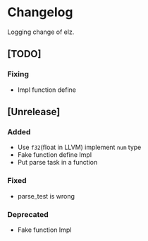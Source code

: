 # Changelog
Logging change of elz.

## [TODO]
### Fixing
- Impl function define

## [Unrelease]
### Added
- Use `f32`(float in LLVM) implement `num` type
- Fake function define Impl
- Put parse task in a function
### Fixed
- parse_test is wrong
### Deprecated
- Fake function Impl
